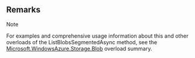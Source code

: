 ## Remarks  
  
> [!NOTE]
>  For examples and comprehensive usage information about this and other overloads of the ListBlobsSegmentedAsync method, see the [Microsoft.WindowsAzure.Storage.Blob](assetId:///N:Microsoft.WindowsAzure.Storage.Blob?qualifyHint=False&autoUpgrade=True) overload summary.
